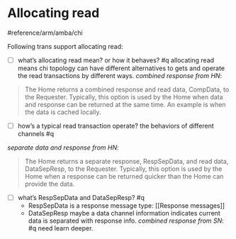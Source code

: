 # Allocating read
#reference/arm/amba/chi

Following trans support allocating read:

- [ ] what’s allocating read mean? or how it behaves? #q
allocating read means chi topology can have different alternatives to gets and operate the read transactions by different ways.
*combined response from HN*:
> The Home returns a combined response and read data, CompData, to the Requester. Typically, this option is used by the Home when data and response can be returned at the same time. An example is when the data is cached locally.

- [ ] how’s a typical read transaction operate? the behaviors of different channels #q

*separate data and response from HN*:
> The Home returns a separate response, RespSepData, and read data, DataSepResp, to the Requester. Typically, this option is used by the Home when a response can be returned quicker than the Home can provide the data.
- [ ] what’s RespSepData and DataSepResp? #q
  - RespSepData is a response message type: [[Response messages]]
  - DataSepResp maybe a data channel information indicates current data is separated with response info.
*combined response from SN*: #q need learn deeper.
